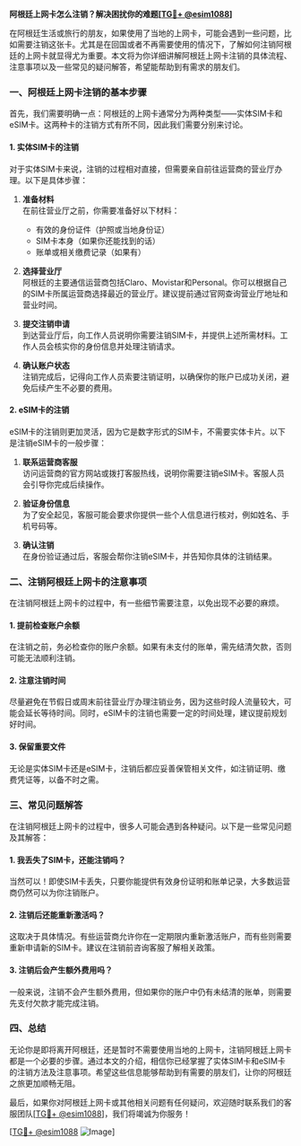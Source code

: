 **阿根廷上网卡怎么注销？解决困扰你的难题[[TG💪+ @esim1088](https://t.me/s/esim1088)]**

在阿根廷生活或旅行的朋友，如果使用了当地的上网卡，可能会遇到一些问题，比如需要注销这张卡。尤其是在回国或者不再需要使用的情况下，了解如何注销阿根廷的上网卡就显得尤为重要。本文将为你详细讲解阿根廷上网卡注销的具体流程、注意事项以及一些常见的疑问解答，希望能帮助到有需求的朋友们。

### 一、阿根廷上网卡注销的基本步骤

首先，我们需要明确一点：阿根廷的上网卡通常分为两种类型——实体SIM卡和eSIM卡。这两种卡的注销方式有所不同，因此我们需要分别来讨论。

#### 1. 实体SIM卡的注销
对于实体SIM卡来说，注销的过程相对直接，但需要亲自前往运营商的营业厅办理。以下是具体步骤：

1. **准备材料**  
   在前往营业厅之前，你需要准备好以下材料：
   - 有效的身份证件（护照或当地身份证）
   - SIM卡本身（如果你还能找到的话）
   - 账单或相关缴费记录（如果有）

2. **选择营业厅**  
   阿根廷的主要通信运营商包括Claro、Movistar和Personal。你可以根据自己的SIM卡所属运营商选择最近的营业厅。建议提前通过官网查询营业厅地址和营业时间。

3. **提交注销申请**  
   到达营业厅后，向工作人员说明你需要注销SIM卡，并提供上述所需材料。工作人员会核实你的身份信息并处理注销请求。

4. **确认账户状态**  
   注销完成后，记得向工作人员索要注销证明，以确保你的账户已成功关闭，避免后续产生不必要的费用。

#### 2. eSIM卡的注销
eSIM卡的注销则更加灵活，因为它是数字形式的SIM卡，不需要实体卡片。以下是注销eSIM卡的一般步骤：

1. **联系运营商客服**  
   访问运营商的官方网站或拨打客服热线，说明你需要注销eSIM卡。客服人员会引导你完成后续操作。

2. **验证身份信息**  
   为了安全起见，客服可能会要求你提供一些个人信息进行核对，例如姓名、手机号码等。

3. **确认注销**  
   在身份验证通过后，客服会帮你注销eSIM卡，并告知你具体的注销结果。

### 二、注销阿根廷上网卡的注意事项

在注销阿根廷上网卡的过程中，有一些细节需要注意，以免出现不必要的麻烦。

#### 1. 提前检查账户余额
在注销之前，务必检查你的账户余额。如果有未支付的账单，需先结清欠款，否则可能无法顺利注销。

#### 2. 注意注销时间
尽量避免在节假日或周末前往营业厅办理注销业务，因为这些时段人流量较大，可能会延长等待时间。同时，eSIM卡的注销也需要一定的时间处理，建议提前规划好时间。

#### 3. 保留重要文件
无论是实体SIM卡还是eSIM卡，注销后都应妥善保管相关文件，如注销证明、缴费凭证等，以备不时之需。

### 三、常见问题解答

在注销阿根廷上网卡的过程中，很多人可能会遇到各种疑问。以下是一些常见问题及其解答：

#### 1. 我丢失了SIM卡，还能注销吗？
当然可以！即使SIM卡丢失，只要你能提供有效身份证明和账单记录，大多数运营商仍然可以为你注销账户。

#### 2. 注销后还能重新激活吗？
这取决于具体情况。有些运营商允许你在一定期限内重新激活账户，而有些则需要重新申请新的SIM卡。建议在注销前咨询客服了解相关政策。

#### 3. 注销后会产生额外费用吗？
一般来说，注销不会产生额外费用，但如果你的账户中仍有未结清的账单，则需要先支付欠款才能完成注销。

### 四、总结

无论你是即将离开阿根廷，还是暂时不需要使用当地的上网卡，注销阿根廷上网卡都是一个必要的步骤。通过本文的介绍，相信你已经掌握了实体SIM卡和eSIM卡的注销方法及注意事项。希望这些信息能够帮助到有需要的朋友们，让你的阿根廷之旅更加顺畅无阻。

最后，如果你对阿根廷上网卡或其他相关问题有任何疑问，欢迎随时联系我们的客服团队[[TG💪+ @esim1088](https://t.me/s/esim1088)]，我们将竭诚为你服务！

[[TG💪+ @esim1088](https://t.me/s/esim1088) ![Image](https://i.postimg.cc/4NQfJmqS/Snipaste-2025-05-13-00-14-12.png)]